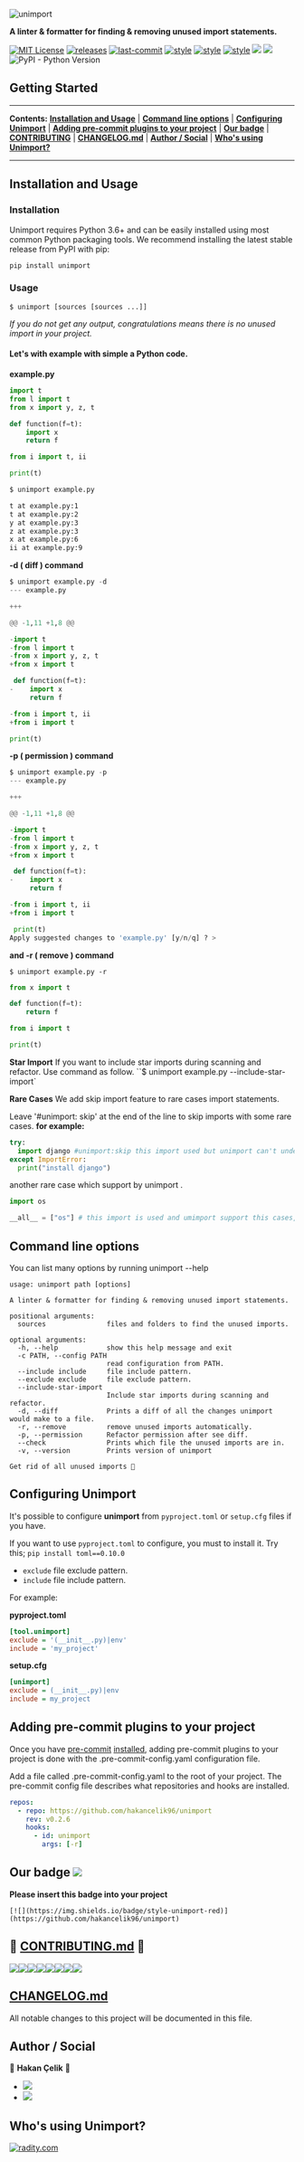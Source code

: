 ![unimport](https://raw.githubusercontent.com/hakancelik96/unimport/master/images/logo/Unimport.png)

**A linter & formatter for finding & removing unused import statements.**

[![MIT License](https://img.shields.io/github/license/hakancelik96/unimport.svg)](https://github.com/hakancelik96/unimport/blob/master/LICENSE)
[![releases](https://img.shields.io/github/release/hakancelik96/unimport.svg)](https://github.com/hakancelik96/unimport/releases)
[![last-commit](https://img.shields.io/github/last-commit/hakancelik96/unimport.svg)](https://github.com/hakancelik96/unimport/commits/master)
[![style](https://img.shields.io/badge/style-black-black)](https://github.com/psf/black)
[![style](https://img.shields.io/badge/style-isort-lightgrey)](https://github.com/timothycrosley/isort)
[![style](https://img.shields.io/badge/style-unimport-red)](https://github.com/hakancelik96/unimport)
[![](https://img.shields.io/github/contributors/hakancelik96/unimport)](https://github.com/hakancelik96/unimport/graphs/contributors)
[![](https://pepy.tech/badge/unimport)](https://pepy.tech/badge/unimport)
![PyPI - Python Version](https://img.shields.io/pypi/pyversions/unimport)

## Getting Started

---

**Contents:** **[Installation and Usage](#installation-and-usage)** |
**[Command line options](#command-line-options)** |
**[Configuring Unimport](#configuring-unimport)** |
**[Adding pre-commit plugins to your project](#adding-pre-commit-plugins-to-your-project)**
| **[Our badge](#our-badge-)** | **[CONTRIBUTING](#-contributingmd-)** |
**[CHANGELOG.md](#changelogmd)** | **[Author / Social](#author--social)** |
**[Who's using Unimport?](#whos-using-unimport)**

---

## Installation and Usage

### Installation

Unimport requires Python 3.6+ and can be easily installed using most common Python
packaging tools. We recommend installing the latest stable release from PyPI with pip:

```
pip install unimport
```

### Usage

```
$ unimport [sources [sources ...]]
```

_If you do not get any output, congratulations means there is no unused import in your
project._

#### Let's with example with simple a Python code.

**example.py**

```python
import t
from l import t
from x import y, z, t

def function(f=t):
    import x
    return f

from i import t, ii

print(t)
```

```bash
$ unimport example.py

t at example.py:1
t at example.py:2
y at example.py:3
z at example.py:3
x at example.py:6
ii at example.py:9
```

**-d ( diff ) command**

```python
$ unimport example.py -d
--- example.py

+++

@@ -1,11 +1,8 @@

-import t
-from l import t
-from x import y, z, t
+from x import t

 def function(f=t):
-    import x
     return f

-from i import t, ii
+from i import t

print(t)
```

**-p ( permission ) command**

```python
$ unimport example.py -p
--- example.py

+++

@@ -1,11 +1,8 @@

-import t
-from l import t
-from x import y, z, t
+from x import t

 def function(f=t):
-    import x
     return f

-from i import t, ii
+from i import t

 print(t)
Apply suggested changes to 'example.py' [y/n/q] ? >
```

**and -r ( remove ) command**

`$ unimport example.py -r`

```python
from x import t

def function(f=t):
    return f

from i import t

print(t)
```

**Star Import** If you want to include star imports during scanning and refactor. Use
command as follow. ``\$ unimport example.py --include-star-import`

**Rare Cases** We add skip import feature to rare cases import statements.

Leave '#unimport: skip' at the end of the line to skip imports with some rare cases.
**for example:**

```python
try:
  import django #unimport:skip this import used but unimport can't understand this case.
except ImportError:
  print("install django")
```

another rare case which support by unimport .

```python
import os

__all__ = ["os"] # this import is used and umimport support this cases, it can understand
```

## Command line options

You can list many options by running unimport --help

```
usage: unimport path [options]

A linter & formatter for finding & removing unused import statements.

positional arguments:
  sources               files and folders to find the unused imports.

optional arguments:
  -h, --help            show this help message and exit
  -c PATH, --config PATH
                        read configuration from PATH.
  --include include     file include pattern.
  --exclude exclude     file exclude pattern.
  --include-star-import
                        Include star imports during scanning and refactor.
  -d, --diff            Prints a diff of all the changes unimport would make to a file.
  -r, --remove          remove unused imports automatically.
  -p, --permission      Refactor permission after see diff.
  --check               Prints which file the unused imports are in.
  -v, --version         Prints version of unimport

Get rid of all unused imports 🥳
```

## Configuring Unimport

It's possible to configure **unimport** from `pyproject.toml` or `setup.cfg` files if
you have.

If you want to use `pyproject.toml` to configure, you must to install it. Try this;
`pip install toml==0.10.0`

- `exclude` file exclude pattern.
- `include` file include pattern.

For example:

**pyproject.toml**

```ini
[tool.unimport]
exclude = '(__init__.py)|env'
include = 'my_project'
```

**setup.cfg**

```ini
[unimport]
exclude = (__init__.py)|env
include = my_project
```

## Adding pre-commit plugins to your project

Once you have [pre-commit](https://pre-commit.com/)
[installed](https://pre-commit.com/#install), adding pre-commit plugins to your project
is done with the .pre-commit-config.yaml configuration file.

Add a file called .pre-commit-config.yaml to the root of your project. The pre-commit
config file describes what repositories and hooks are installed.

```yaml
repos:
  - repo: https://github.com/hakancelik96/unimport
    rev: v0.2.6
    hooks:
      - id: unimport
        args: [-r]
```

## Our badge [![](https://img.shields.io/badge/style-unimport-red)](https://github.com/hakancelik96/unimport)

**Please insert this badge into your project**

`[![](https://img.shields.io/badge/style-unimport-red)](https://github.com/hakancelik96/unimport)`

## 🤝 [CONTRIBUTING.md](/CONTRIBUTING.md) 🤝

[![](https://sourcerer.io/fame/hakancelik96/hakancelik96/unimport/images/0)](https://sourcerer.io/fame/hakancelik96/hakancelik96/unimport/links/0)[![](https://sourcerer.io/fame/hakancelik96/hakancelik96/unimport/images/1)](https://sourcerer.io/fame/hakancelik96/hakancelik96/unimport/links/1)[![](https://sourcerer.io/fame/hakancelik96/hakancelik96/unimport/images/2)](https://sourcerer.io/fame/hakancelik96/hakancelik96/unimport/links/2)[![](https://sourcerer.io/fame/hakancelik96/hakancelik96/unimport/images/3)](https://sourcerer.io/fame/hakancelik96/hakancelik96/unimport/links/3)[![](https://sourcerer.io/fame/hakancelik96/hakancelik96/unimport/images/4)](https://sourcerer.io/fame/hakancelik96/hakancelik96/unimport/links/4)[![](https://sourcerer.io/fame/hakancelik96/hakancelik96/unimport/images/5)](https://sourcerer.io/fame/hakancelik96/hakancelik96/unimport/links/5)[![](https://sourcerer.io/fame/hakancelik96/hakancelik96/unimport/images/6)](https://sourcerer.io/fame/hakancelik96/hakancelik96/unimport/links/6)[![](https://sourcerer.io/fame/hakancelik96/hakancelik96/unimport/images/7)](https://sourcerer.io/fame/hakancelik96/hakancelik96/unimport/links/7)

## [CHANGELOG.md](/CHANGELOG.md)

All notable changes to this project will be documented in this file.

## Author / Social

👤 **Hakan Çelik** 👤

- [![](https://img.shields.io/twitter/follow/hakancelik96?style=social)](https://twitter.com/hakancelik96)
- [![](https://img.shields.io/github/followers/hakancelik96?label=hakancelik96&style=social)](https://github.com/hakancelik96)

## Who's using Unimport?

[![radity.com](https://raw.githubusercontent.com/hakancelik96/unimport/master/images/clients/radity.jpg)](https://radity.com/?ref=unimport)
